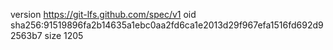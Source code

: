 version https://git-lfs.github.com/spec/v1
oid sha256:91519896fa2b14635a1ebc0aa2fd6ca1e2013d29f967efa1516fd692d92563b7
size 1205
